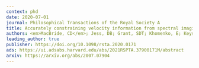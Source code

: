 ```yaml
---
context: phd
date: 2020-07-01
journal: Philosophical Transactions of the Royal Society A
title: Accurately constraining velocity information from spectral imaging observations using machine learning techniques
authors: <em>MacBride, CD</em>; Jess, DB; Grant, SDT; Khomenko, E; Keys, PH; Stangalini, M
leading_author: true
publisher: https://doi.org/10.1098/rsta.2020.0171
ads: https://ui.adsabs.harvard.edu/abs/2021RSPTA.37900171M/abstract
arxiv: https://arxiv.org/abs/2007.07904
---
```

